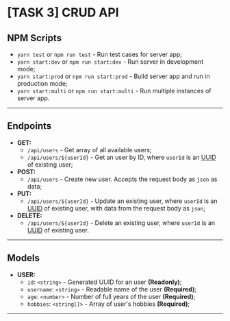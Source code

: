 # [TASK 3] CRUD API

## NPM Scripts
- `yarn test` or `npm run test` - Run test cases for server app;
- `yarn start:dev` or `npm run start:dev` - Run server in development mode;
- `yarn start:prod` or `npm run start:prod` - Build server app and run in production mode;
- `yarn start:multi` or `npm run start:multi` - Run multiple instances of server app.
---
## Endpoints
- **GET:**
  - `/api/users` - Get array of all available users;
  - `/api/users/${userId}` - Get an user by ID, where `userId` is an [UUID](https://en.wikipedia.org/wiki/Universally_unique_identifier) of existing user;
- **POST:**
  - `/api/users` - Create new user. Accepts the request body as `json` as data;
- **PUT:**
  - `/api/users/${userId}` - Update an existing user, where `userId` is an [UUID](https://en.wikipedia.org/wiki/Universally_unique_identifier) of existing user, with data from the request body as `json`;
- **DELETE:**
  - `/api/users/${userId}` - Delete an existing user, where `userId` is an [UUID](https://en.wikipedia.org/wiki/Universally_unique_identifier) of existing user.

---

## Models

- **USER:**
  - `id`: `<string>` - Generated UUID for an user **(Readonly)**;
  - `username`: `<string>` - Readable name of the user **(Required)**;
  - `age`: `<number>` - Number of full years of the user **(Required)**;
  - `hobbies`: `<string[]>` - Array of user's hobbies **(Required)**;

---
